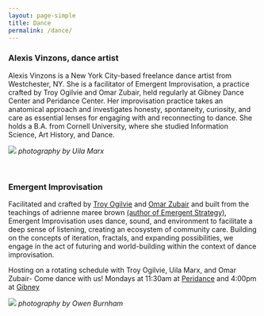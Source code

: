 ```yaml
---
layout: page-simple
title: Dance
permalink: /dance/
---
```

### Alexis Vinzons, dance artist
Alexis Vinzons is a New York City-based freelance dance artist from Westchester, NY. She is a facilitator of Emergent Improvisation, a practice crafted by Troy Ogilvie and Omar Zubair, held regularly at Gibney Dance Center and Peridance Center. Her improvisation practice takes an anatomical approach and investigates honesty, spontaneity, curiosity, and care as essential lenses for engaging with and reconnecting to dance. She holds a B.A. from Cornell University, where she studied Information Science, Art History, and Dance.

![]({{site.baseurl}}/images/dance/dance-header-img.png)
_photography by Uila Marx_

<br>

### Emergent Improvisation
Facilitated and crafted by [Troy Ogilvie](https://troyogilvie.squarespace.com/) and [Omar Zubair](https://soundcloud.com/omar-zubair) and built from the teachings of adrienne maree brown [(author of Emergent Strategy)](https://adriennemareebrown.net/book/emergent-strategy/), Emergent Improvisation uses dance, sound, and environment to facilitate a deep sense of listening, creating an ecosystem of community care. Building on the concepts of iteration, fractals, and expanding possibilities, we engage in the act of futuring and world-building within the context of dance improvisation.

Hosting on a rotating schedule with Troy Ogilvie, Uila Marx, and Omar Zubair- Come dance with us!
Mondays at 11:30am at [Peridance](https://www.peridance.com/open-classes) and 4:00pm at [Gibney](https://gibneydance.org/class-schedule/)

![]({{site.baseurl}}/images/dance/ei-gif-header-img.gif)
_photography by Owen Burnham_